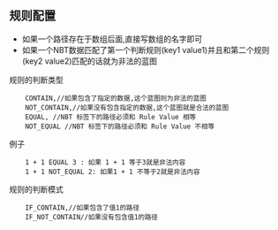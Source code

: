 ## 规则配置

- 如果一个路径存在于数组后面,直接写数组的名字即可
- 如果一个NBT数据匹配了第一个判断规则(key1 value1)并且和第二个规则(key2 value2)匹配的话就为非法的蓝图

规则的判断类型

~~~
    CONTAIN,//如果包含了指定的数据,这个蓝图则为非法的蓝图
    NOT_CONTAIN,//如果没有包含指定的数据,这个蓝图就是合法的蓝图
    EQUAL, //NBT 标签下的路径必须和 Rule Value 相等
    NOT_EQUAL //NBT 标签下的路径必须和 Rule Value 不相等
~~~

例子
~~~
    1 + 1 EQUAL 3 : 如果 1 + 1 等于3就是非法内容
    1 + 1 NOT_EQUAL 2: 如果1 + 1 不等于2就是非法内容
~~~

规则的判断模式

~~~ 
    IF_CONTAIN,//如果包含了值1的路径
    IF_NOT_CONTAIN//如果没有包含值1的路径
~~~

